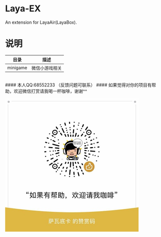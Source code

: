 # Laya-EX
An extension for LayaAir(LayaBox).

# 说明
| 目录  | 描述 | 
| - | - | 
| minigame | 微信小游戏相关|

<br />
#### 本人QQ:68552233 （反馈问题可联系）
#### 如果觉得对你的项目有帮助，欢迎微信打赏请我喝一杯咖啡，谢谢^^

![avatar](https://github.com/bjfumac/Asset/raw/master/images/wx_ma.jpg)
